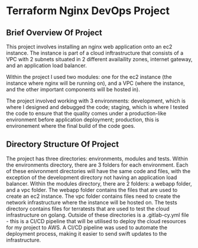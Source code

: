 <h1>Terraform Nginx DevOps Project</h1>

<h2>Brief Overview Of Project</h2>

<p> This project involves installing an nginx web application onto an ec2 instance. The instance is part of a cloud inftrastructure that consists of a VPC with 2 subnets situated in 2 different availaility zones, internet gateway, and an application load balancer.

Within the project I used two modules: one for the ec2 instance (the instance where nginx will be running on), and a VPC (where the instance, and the other important components will be hosted in).  
  
The project involved working with 3 environments: development, which is where I designed and debugged the code; staging, which is where I tested the code to ensure that the quality comes under a production-like environment before application deployment; production, this is environement where the final build of the code goes.</p>

<h2>Directory Structure Of Project</h2>

<p>The project has three directories: environments, modules and tests. Within the environments directory, there are 3 folders for each environment. Each of these enivronment directories will have the same code and files, with the exception of the development directory not having an application load balancer. Within the modules directory, there are 2 folders: a webapp folder, and a vpc folder. The webapp folder contains the files that are used to create an ec2 instance. The vpc folder contains files need to create the network infrastructure where the instance will be hosted on. The tests directory contains files for terratests that are used to test the cloud infrastructure on golang. Outside of these directories is a .gitlab-cy.yml file - this is a CI/CD pipeline that will be utilised to deploy the cloud resources for my project to AWS. A CI/CD pipeline was used to automate the deployment process, making it easier to send swift updates to the infrastructure.



</p>
